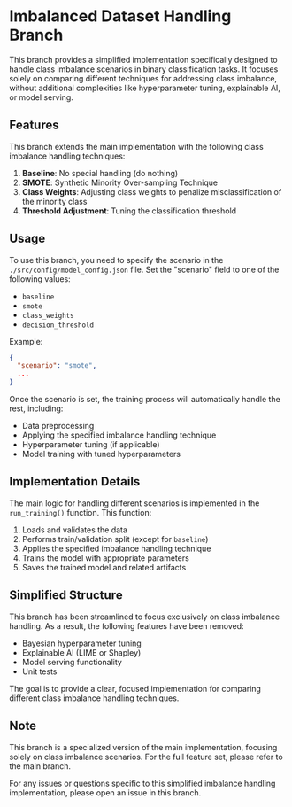 # Imbalanced Dataset Handling Branch

This branch provides a simplified implementation specifically designed to handle class imbalance scenarios in binary classification tasks. It focuses solely on comparing different techniques for addressing class imbalance, without additional complexities like hyperparameter tuning, explainable AI, or model serving.

## Features

This branch extends the main implementation with the following class imbalance handling techniques:

1. **Baseline**: No special handling (do nothing)
2. **SMOTE**: Synthetic Minority Over-sampling Technique
3. **Class Weights**: Adjusting class weights to penalize misclassification of the minority class
4. **Threshold Adjustment**: Tuning the classification threshold

## Usage

To use this branch, you need to specify the scenario in the `./src/config/model_config.json` file. Set the "scenario" field to one of the following values:

- `baseline`
- `smote`
- `class_weights`
- `decision_threshold`

Example:

```json
{
  "scenario": "smote",
  ...
}
```

Once the scenario is set, the training process will automatically handle the rest, including:

- Data preprocessing
- Applying the specified imbalance handling technique
- Hyperparameter tuning (if applicable)
- Model training with tuned hyperparameters

## Implementation Details

The main logic for handling different scenarios is implemented in the `run_training()` function. This function:

1. Loads and validates the data
2. Performs train/validation split (except for `baseline`)
3. Applies the specified imbalance handling technique
4. Trains the model with appropriate parameters
5. Saves the trained model and related artifacts

## Simplified Structure

This branch has been streamlined to focus exclusively on class imbalance handling. As a result, the following features have been removed:

- Bayesian hyperparameter tuning
- Explainable AI (LIME or Shapley)
- Model serving functionality
- Unit tests

The goal is to provide a clear, focused implementation for comparing different class imbalance handling techniques.

## Note

This branch is a specialized version of the main implementation, focusing solely on class imbalance scenarios. For the full feature set, please refer to the main branch.

For any issues or questions specific to this simplified imbalance handling implementation, please open an issue in this branch.
